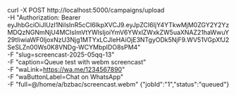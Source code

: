 curl -X POST http://localhost:5000/campaigns/upload \
  -H "Authorization: Bearer eyJhbGciOiJIUzI1NiIsInR5cCI6IkpXVCJ9.eyJpZCI6IjY4YTkwMjM0ZGY2Y2YzMDQzNGNmNjU4MCIsImVtYWlsIjoiYmV6YWxlZWxkZW5uaXNAZ21haWwuY29tIiwiaWF0IjoxNzU3Njg1MTYxLCJleHAiOjE3NTgyODk5NjF9.WV51VGpXfJ2SeSLZn00Ws0K8VNDg-WCYMbpIDO8sPM4" \
  -F "slug=screencast-2025-05qq-13" \
  -F "caption=Queue test with webm screencast" \
  -F "waLink=https://wa.me/1234567890" \
  -F "waButtonLabel=Chat on WhatsApp" \
  -F "full=@/home/a/bzbac/screencast.webm"
{"jobId":"1","status":"queued"}